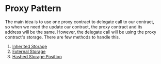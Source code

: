 # Proxy Pattern

The main idea is to use one proxy contract to delegate call to our contract, so when we need the update our contract, the proxy contract and its address will be the same. However, the delegate call will be using the proxy contract's storage. There are few methods to handle this.

1. [Inherited Storage](./InheritedStorage) 
2. [External Storage](./ExternalStorage) 
2. [Hashed Storage Position](./HashedStoragePosition) 